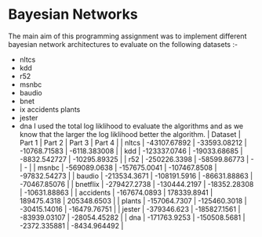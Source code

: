 # Bayesian Networks
The main aim of this programming assignment was to implement different bayesian network architectures to evaluate on the following datasets :-
* nltcs
* kdd
* r52
* msnbc
* baudio
* bnet
* ix accidents plants
* jester
* dna
I used the total log liklihood to evaluate the algorithms and as we know that the larger the log liklihood better the algorithm.
| Dataset | Part 1 | Part 2 | Part 3 | Part 4 |
| nltcs | -43107.67892 | -33593.08212 | -10768.71583 | -6118.383008 |
| kdd | -123337.0746 | -19033.68685 | -8832.542727 | -10295.89325 |
| r52 | -250226.3398 | -58599.86773 | - | - |
| msnbc | -569089.0638 | -157675.0041 | -107467.8508 | -97832.54273 |
| baudio | -213534.3671 | -108191.5916 | -86631.88863 | -70467.85076 |
| bnetflix | -279427.2738 | -130444.2197 | -18352.28308 | -10631.88863 |
| accidents | -167674.0893 | 178339.8941 | 189475.4318 | 205348.6503 |
| plants | -157064.7307 | -125460.3018 | -30415.14016 | -16479.76751 |
| jester | -379346.623 | -185827.1561 | -83939.03107 | -28054.45282 |
| dna | -171763.9253 | -150508.5681 | -2372.335881 | -8434.964492 |


